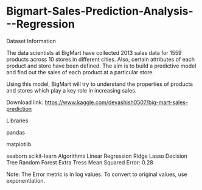 # Bigmart-Sales-Prediction-Analysis---Regression


Dataset Information


The data scientists at BigMart have collected 2013 sales data for 1559 products across 10 stores in different cities. Also, certain attributes of each product and store have been defined. The aim is to build a predictive model and find out the sales of each product at a particular store.



Using this model, BigMart will try to understand the properties of products and stores which play a key role in increasing sales.





Download link: https://www.kaggle.com/devashish0507/big-mart-sales-prediction

Libraries

pandas

matplotlib


seaborn
scikit-learn
Algorithms
Linear Regression
Ridge
Lasso
Decision Tree
Random Forest
Extra Tress
Mean Squared Error: 0.28

Note: The Error metric is in log values. To convert to original values, use exponentiation.
